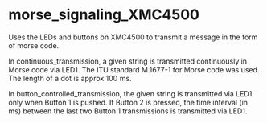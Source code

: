 # morse_signaling_XMC4500
Uses the LEDs and buttons on XMC4500 to transmit a message in the form of morse code.

In continuous_transmission, a given string is transmitted continuously in Morse code via LED1. The ITU standard M.1677-1 for Morse code was used. The length of a dot is approx 100 ms.

In button_controlled_transmission, the given string is transmitted via LED1 only when Button 1 is pushed. If Button 2 is pressed, the time interval (in ms) between the last two Button 1 transmissions is transmitted via LED1.
